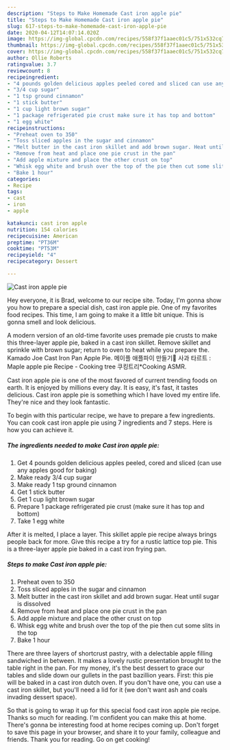 ```yaml
---
description: "Steps to Make Homemade Cast iron apple pie"
title: "Steps to Make Homemade Cast iron apple pie"
slug: 617-steps-to-make-homemade-cast-iron-apple-pie
date: 2020-04-12T14:07:14.020Z
image: https://img-global.cpcdn.com/recipes/558f37f1aaec01c5/751x532cq70/cast-iron-apple-pie-recipe-main-photo.jpg
thumbnail: https://img-global.cpcdn.com/recipes/558f37f1aaec01c5/751x532cq70/cast-iron-apple-pie-recipe-main-photo.jpg
cover: https://img-global.cpcdn.com/recipes/558f37f1aaec01c5/751x532cq70/cast-iron-apple-pie-recipe-main-photo.jpg
author: Ollie Roberts
ratingvalue: 3.7
reviewcount: 8
recipeingredient:
- "4 pounds golden delicious apples peeled cored and sliced can use any apples good for baking"
- "3/4 cup sugar"
- "1 tsp ground cinnamon"
- "1 stick butter"
- "1 cup light brown sugar"
- "1 package refrigerated pie crust make sure it has top and bottom"
- "1 egg white"
recipeinstructions:
- "Preheat oven to 350"
- "Toss sliced apples in the sugar and cinnamon"
- "Melt butter in the cast iron skillet and add brown sugar. Heat until sugar is dissolved"
- "Remove from heat and place one pie crust in the pan"
- "Add apple mixture and place the other crust on top"
- "Whisk egg white and brush over the top of the pie then cut some slits in the top"
- "Bake 1 hour"
categories:
- Recipe
tags:
- cast
- iron
- apple

katakunci: cast iron apple 
nutrition: 154 calories
recipecuisine: American
preptime: "PT36M"
cooktime: "PT53M"
recipeyield: "4"
recipecategory: Dessert

---
```



![Cast iron apple pie](https://img-global.cpcdn.com/recipes/558f37f1aaec01c5/751x532cq70/cast-iron-apple-pie-recipe-main-photo.jpg)

Hey everyone, it is Brad, welcome to our recipe site. Today, I'm gonna show you how to prepare a special dish, cast iron apple pie. One of my favorites food recipes. This time, I am going to make it a little bit unique. This is gonna smell and look delicious.

A modern version of an old-time favorite uses premade pie crusts to make this three-layer apple pie, baked in a cast iron skillet. Remove skillet and sprinkle with brown sugar; return to oven to heat while you prepare the. Kamado Joe Cast Iron Pan Apple Pie. 메이플 애플파이 만들기🍎 사과 타르트 : Maple apple pie Recipe - Cooking tree 쿠킹트리*Cooking ASMR.

Cast iron apple pie is one of the most favored of current trending foods on earth. It is enjoyed by millions every day. It is easy, it's fast, it tastes delicious. Cast iron apple pie is something which I have loved my entire life. They're nice and they look fantastic.


To begin with this particular recipe, we have to prepare a few ingredients. You can cook cast iron apple pie using 7 ingredients and 7 steps. Here is how you can achieve it.

<!--inarticleads1-->

##### The ingredients needed to make Cast iron apple pie:

1. Get 4 pounds golden delicious apples peeled, cored and sliced (can use any apples good for baking)
1. Make ready 3/4 cup sugar
1. Make ready 1 tsp ground cinnamon
1. Get 1 stick butter
1. Get 1 cup light brown sugar
1. Prepare 1 package refrigerated pie crust (make sure it has top and bottom)
1. Take 1 egg white


After it is melted, I place a layer. This skillet apple pie recipe always brings people back for more. Give this recipe a try for a rustic lattice top pie. This is a three-layer apple pie baked in a cast iron frying pan. 

<!--inarticleads2-->

##### Steps to make Cast iron apple pie:

1. Preheat oven to 350
1. Toss sliced apples in the sugar and cinnamon
1. Melt butter in the cast iron skillet and add brown sugar. Heat until sugar is dissolved
1. Remove from heat and place one pie crust in the pan
1. Add apple mixture and place the other crust on top
1. Whisk egg white and brush over the top of the pie then cut some slits in the top
1. Bake 1 hour


There are three layers of shortcrust pastry, with a delectable apple filling sandwiched in between. It makes a lovely rustic presentation brought to the table right in the pan. For my money, it&#39;s the best dessert to grace our tables and slide down our gullets in the past bazillion years. First: this pie will be baked in a cast iron dutch oven. If you don&#39;t have one, you can use a cast iron skillet, but you&#39;ll need a lid for it (we don&#39;t want ash and coals invading dessert space). 

So that is going to wrap it up for this special food cast iron apple pie recipe. Thanks so much for reading. I'm confident you can make this at home. There's gonna be interesting food at home recipes coming up. Don't forget to save this page in your browser, and share it to your family, colleague and friends. Thank you for reading. Go on get cooking!
